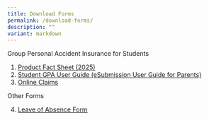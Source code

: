 ```yaml
---
title: Download Forms
permalink: /download-forms/
description: ""
variant: markdown
---
```

Group Personal Accident Insurance for Students

1. [Product Fact Sheet (2025)](/files/Product_Fact_Sheet__Year_2025_.pdf)
2. [Student GPA User Guide (eSubmission User Guide for Parents)](/files/Download%20Forms/Student-GPA-User-Guide-eSubmission-User-Guide-for-Parents.pdf)
3. [Online Claims](https://studentgpa.incomegroupins.com.sg/#/)

Other Forms

4. [Leave of Absence Form](https://form.gov.sg/63bfb1fcbef23b0011f3ba7c )